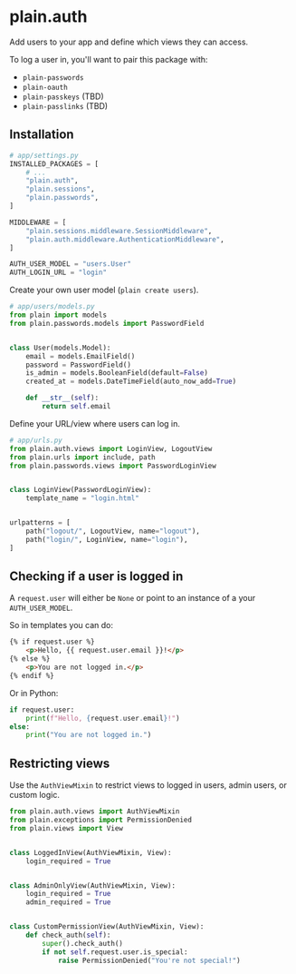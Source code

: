 # plain.auth

Add users to your app and define which views they can access.

To log a user in, you'll want to pair this package with:

- `plain-passwords`
- `plain-oauth`
- `plain-passkeys` (TBD)
- `plain-passlinks` (TBD)

## Installation

```python
# app/settings.py
INSTALLED_PACKAGES = [
    # ...
    "plain.auth",
    "plain.sessions",
    "plain.passwords",
]

MIDDLEWARE = [
    "plain.sessions.middleware.SessionMiddleware",
    "plain.auth.middleware.AuthenticationMiddleware",
]

AUTH_USER_MODEL = "users.User"
AUTH_LOGIN_URL = "login"
```

Create your own user model (`plain create users`).

```python
# app/users/models.py
from plain import models
from plain.passwords.models import PasswordField


class User(models.Model):
    email = models.EmailField()
    password = PasswordField()
    is_admin = models.BooleanField(default=False)
    created_at = models.DateTimeField(auto_now_add=True)

    def __str__(self):
        return self.email
```

Define your URL/view where users can log in.

```python
# app/urls.py
from plain.auth.views import LoginView, LogoutView
from plain.urls import include, path
from plain.passwords.views import PasswordLoginView


class LoginView(PasswordLoginView):
    template_name = "login.html"


urlpatterns = [
    path("logout/", LogoutView, name="logout"),
    path("login/", LoginView, name="login"),
]
```

## Checking if a user is logged in

A `request.user` will either be `None` or point to an instance of a your `AUTH_USER_MODEL`.

So in templates you can do:

```html
{% if request.user %}
    <p>Hello, {{ request.user.email }}!</p>
{% else %}
    <p>You are not logged in.</p>
{% endif %}
```

Or in Python:

```python
if request.user:
    print(f"Hello, {request.user.email}!")
else:
    print("You are not logged in.")
```

## Restricting views

Use the `AuthViewMixin` to restrict views to logged in users, admin users, or custom logic.

```python
from plain.auth.views import AuthViewMixin
from plain.exceptions import PermissionDenied
from plain.views import View


class LoggedInView(AuthViewMixin, View):
    login_required = True


class AdminOnlyView(AuthViewMixin, View):
    login_required = True
    admin_required = True


class CustomPermissionView(AuthViewMixin, View):
    def check_auth(self):
        super().check_auth()
        if not self.request.user.is_special:
            raise PermissionDenied("You're not special!")
```
